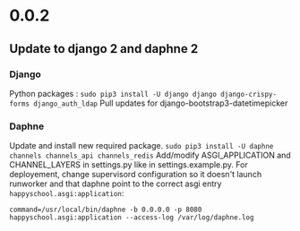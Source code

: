 # 0.0.2
## Update to django 2 and daphne 2

### Django
Python packages :
```sudo pip3 install -U django django django-crispy-forms django_auth_ldap```
Pull updates for django-bootstrap3-datetimepicker
### Daphne
Update and install new required package.
```sudo pip3 install -U daphne channels channels_api channels_redis```
Add/modify ASGI_APPLICATION and CHANNEL_LAYERS in settings.py like in settings.example.py.
For deployement, change supervisord configuration so it doesn't launch runworker and that daphne point to the correct asgi entry `happyschool.asgi:application`:
```
command=/usr/local/bin/daphne -b 0.0.0.0 -p 8080 happyschool.asgi:application --access-log /var/log/daphne.log
```
